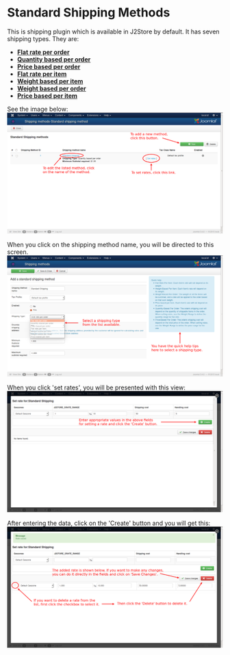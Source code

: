 # Standard Shipping Methods

This is shipping plugin which is available in J2Store by default. It has seven shipping types. They are:

* **[Flat rate per order](http://j2store.gitbooks.io/user-guide/content/flat_rate_per_order.html)**
* **[Quantity based per order](http://j2store.gitbooks.io/user-guide/content/quantity_based_per_order.html)**
* **[Price based per order](http://j2store.gitbooks.io/user-guide/content/price_based_per_order.html)**
* **[Flat rate per item](http://j2store.gitbooks.io/user-guide/content/flat_rate_per_item.html)**
* **[Weight based per item](http://j2store.gitbooks.io/user-guide/content/weight_based_per_item.html)**
* **[Weight based per order](http://j2store.gitbooks.io/user-guide/content/weight_based_per_order.html)**
* **[Price based per item](http://j2store.gitbooks.io/user-guide/content/price_based_per_item.html)**

See the image below:
![Standard Shipping Method](std_ship.png)

When you click on the shipping method name, you will be directed to this screen.
![Add/Edit Shipping Methods](std_ship_add1.png)

When you click 'set rates', you will be presented with this view:
![Set Rates 1](set_rate_ship1.png)

After entering the data, click on the 'Create' button and you will get this:
![Set Rates 2](set_rate_ship2.png)
